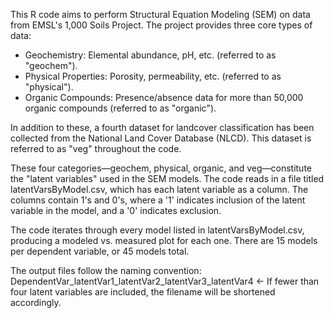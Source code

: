 This R code aims to perform Structural Equation Modeling (SEM) on data from EMSL's 1,000 Soils Project. The project provides three core types of data:

- Geochemistry: Elemental abundance, pH, etc. (referred to as "geochem").
- Physical Properties: Porosity, permeability, etc. (referred to as "physical").
- Organic Compounds: Presence/absence data for more than 50,000 organic compounds (referred to as "organic").

In addition to these, a fourth dataset for landcover classification has been collected from the National Land Cover Database (NLCD). This dataset is referred to as "veg" throughout the code.

These four categories—geochem, physical, organic, and veg—constitute the "latent variables" used in the SEM models. The code reads in a file titled latentVarsByModel.csv, which has each latent variable as a column. The columns contain 1's and 0's, where a '1' indicates inclusion of the latent variable in the model, and a '0' indicates exclusion.

The code iterates through every model listed in latentVarsByModel.csv, producing a modeled vs. measured plot for each one. There are 15 models per dependent variable, or 45 models total. 

The output files follow the naming convention: DependentVar_latentVar1_latentVar2_latentVar3_latentVar4  <- If fewer than four latent variables are included, the filename will be shortened accordingly.
